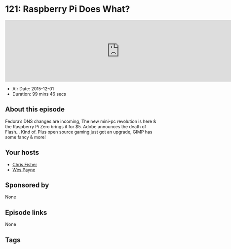 # 121: Raspberry Pi Does What?

<iframe src="https://player.fireside.fm/v2/RUkczH-V+ev-IA56Q?theme=dark" width="740" height="200" frameborder="0" scrolling="no"></iframe>

* Air Date: 2015-12-01
* Duration: 99 mins 46 secs

## About this episode

Fedora’s DNS changes are incoming, The new mini-pc revolution is here & the Raspberry Pi Zero brings it for $5. Adobe announces the death of Flash… Kind of. Plus open source gaming just got an upgrade, GIMP has some fancy & more!

## Your hosts
* [Chris Fisher](https://linuxunplugged.com/hosts/chrislas)
* [Wes Payne](https://linuxunplugged.com/hosts/wes)

## Sponsored by

None



## Episode links

None



## Tags

